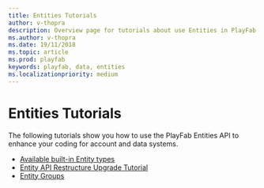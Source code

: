 ```yaml
---
title: Entities Tutorials
author: v-thopra
description: Overview page for tutorials about use Entities in PlayFab.
ms.author: v-thopra
ms.date: 19/11/2018
ms.topic: article
ms.prod: playfab
keywords: playfab, data, entities
ms.localizationpriority: medium
---
```


# Entities Tutorials

The following tutorials show you how to use the PlayFab Entities API to enhance your coding for account and data systems.

- [Available built-in Entity types](available-built-in-entity-types.md)
- [Entity API Restructure Upgrade Tutorial](entity-api-restructure-upgrade-tutorial.md)
- [Entity Groups](entity-groups.md)
